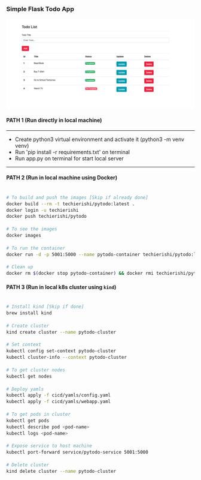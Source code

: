 ### Simple Flask Todo App

![todo](templates/todo.png)


#### PATH 1 (Run directly in local machine)
<hr>

- Create python3 virtual environment and activate it (python3 -m venv venv)
- Run 'pip install -r requirements.txt' on terminal
- Run app.py on terminal for start local server

<hr>


#### PATH 2 (Run in local machine using Docker)

```bash

# To build and push the images [Skip if already done]
docker build --rm -t techierishi/pytodo:latest .
docker login -u techierishi
docker push techierishi/pytodo

# To see the images
docker images

# To run the container
docker run -d -p 5001:5000 --name pytodo-container techierishi/pytodo:latest

# Clean up
docker rm $(docker stop pytodo-container) && docker rmi techierishi/pytodo:latest

```

#### PATH 3 (Run in local k8s cluster using `kind`)

```bash

# Install kind [Skip if done]
brew install kind

# Create cluster
kind create cluster --name pytodo-cluster 

# Set context
kubectl config set-context pytodo-cluster  
kubectl cluster-info --context pytodo-cluster

# To get cluster nodes
kubectl get nodes

# Deploy yamls
kubectl apply -f cicd/yamls/config.yaml
kubectl apply -f cicd/yamls/webapp.yaml

# To get pods in cluster
kubectl get pods
kubectl describe pod <pod-name>
kubectl logs <pod-name> 

# Expose service to host machine
kubectl port-forward service/pytodo-service 5001:5000

# Delete cluster
kind delete cluster --name pytodo-cluster 
```




